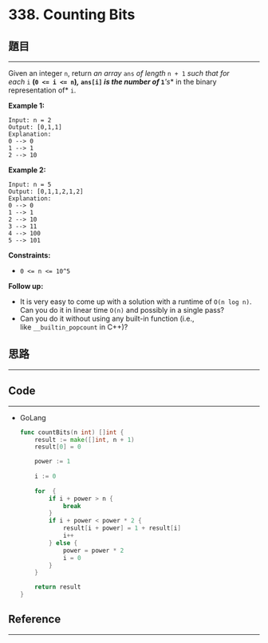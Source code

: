 # 338. Counting Bits

## 題目

---

Given an integer `n`, return *an array* `ans` *of length* `n + 1` *such that for each* `i` **(`0 <= i <= n`)*,* `ans[i]` *is the **number of*** `1`***'s** in the binary representation of* `i`.

**Example 1:**

```
Input: n = 2
Output: [0,1,1]
Explanation:
0 --> 0
1 --> 1
2 --> 10

```

**Example 2:**

```
Input: n = 5
Output: [0,1,1,2,1,2]
Explanation:
0 --> 0
1 --> 1
2 --> 10
3 --> 11
4 --> 100
5 --> 101

```

**Constraints:**

- `0 <= n <= 10^5`

**Follow up:**

- It is very easy to come up with a solution with a runtime of `O(n log n)`. Can you do it in linear time `O(n)` and possibly in a single pass?
- Can you do it without using any built-in function (i.e., like `__builtin_popcount` in C++)?

## 思路

---

## Code

---

- GoLang
    
    ```go
    func countBits(n int) []int {
        result := make([]int, n + 1)
        result[0] = 0
    
        power := 1
        
        i := 0
        
        for  {
            if i + power > n {
                break
            }
            if i + power < power * 2 {
                result[i + power] = 1 + result[i]
                i++
            } else {
                power = power * 2
                i = 0
            }       
        }
    
        return result
    }
    ```
    

## Reference

---